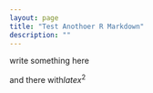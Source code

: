 ```yaml
---
layout: page
title: "Test Anothoer R Markdown"
description: ""
---
```


write something here

and there with$latex ^2$
